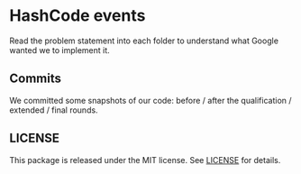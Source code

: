 # HashCode events
Read the problem statement into each folder to understand what Google wanted we to implement it.

## Commits
We committed some snapshots of our code: before / after the qualification / extended / final rounds.

## LICENSE
This package is released under the MIT license. See [LICENSE](LICENSE) for details.
